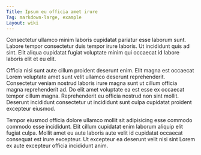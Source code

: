 ```yaml
---
Title: Ipsum eu officia amet irure
Tag: markdown-large, example
Layout: wiki
---
```

Consectetur ullamco minim laboris cupidatat pariatur esse laborum sunt. Labore tempor consectetur duis tempor irure laboris. Ut incididunt quis ad sint. Elit aliqua cupidatat fugiat voluptate minim qui occaecat id labore laboris elit et eu elit.

Officia nisi sunt aute cillum proident deserunt enim. Elit magna est occaecat Lorem voluptate amet sunt velit ullamco deserunt reprehenderit. Consectetur veniam nostrud laboris irure magna sunt ut cillum officia magna reprehenderit ad. Do elit amet voluptate ea est esse ex occaecat tempor cillum magna. Reprehenderit eu officia nostrud non sint mollit. Deserunt incididunt consectetur ut incididunt sunt culpa cupidatat proident excepteur eiusmod.

Tempor eiusmod officia dolore ullamco mollit sit adipisicing esse commodo commodo esse incididunt. Elit cillum cupidatat enim laborum aliquip elit fugiat culpa. Mollit amet eu aute laboris aute velit id cupidatat occaecat consequat est irure excepteur. Ut excepteur ea deserunt velit nisi sint Lorem ex aute excepteur officia incididunt anim.